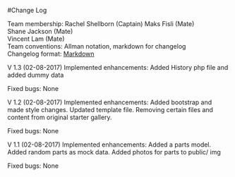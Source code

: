 #Change Log

Team membership:  Rachel Shellborn (Captain)
				  Maks Fisli       (Mate)  
				  Shane Jackson    (Mate)  
				  Vincent Lam      (Mate)  
Team conventions: Allman notation, markdown for changelog  
Changelog format: [Markdown](https://github.com/adam-p/markdown-here/wiki/Markdown-Cheatsheet) 

V 1.3 (02-08-2017)
Implemented enhancements:
Added History php file and added dummy data

Fixed bugs:
None

V 1.2 (02-08-2017)
Implemented enhancements:
Added bootstrap and made style changes.
Updated template file.
Removing certain files and content from original starter gallery.

Fixed bugs:
None

V 1.1 (02-08-2017)
Implemented enhancements:
Added a parts model.
Added random parts as mock data.
Added photos for parts to public/ img

Fixed bugs:
None
